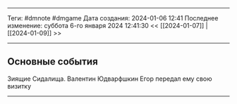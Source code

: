___
Теги: #dmnote #dmgame 
Дата создания: 2024-01-06 12:41 
Последнее изменение: суббота 6-го января 2024 12:41:30
<< [[2024-01-07]] | [[2024-01-09]] >> 
___
## Основные события

Зиящие Сидалища. Валентин Юдварфшкин
Егор передал ему свою визитку

---
